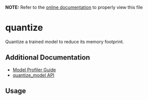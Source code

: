 __NOTE:__ Refer to the [online documentation](https://siliconlabs.github.io/mltk) to properly view this file
# quantize
 Quantize a trained model to reduce its memory footprint.

## Additional Documentation

- [Model Profiler Guide](../guides/model_quantization.md)
- [quantize_model API](https://siliconlabs.github.io/mltk/docs/python_api/operations/quantize.html)


## Usage

```{include} ./quantize_cli_help.md
```